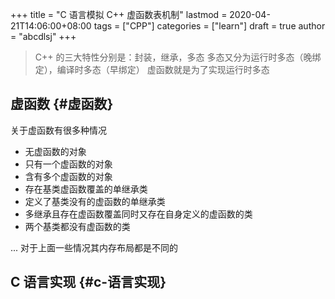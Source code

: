 +++
title = "C 语言模拟 C++ 虚函数表机制"
lastmod = 2020-04-21T14:06:00+08:00
tags = ["CPP"]
categories = ["learn"]
draft = true
author = "abcdlsj"
+++

> C++ 的三大特性分别是：封装，继承，多态
> 多态又分为运行时多态（晚绑定），编译时多态（早绑定）
> 虚函数就是为了实现运行时多态

<!--more-->


## 虚函数 {#虚函数}

关于虚函数有很多种情况

-   无虚函数的对象
-   只有一个虚函数的对象
-   含有多个虚函数的对象
-   存在基类虚函数覆盖的单继承类
-   定义了基类没有的虚函数的单继承类
-   多继承且存在虚函数覆盖同时又存在自身定义的虚函数的类
-   两个基类都没有虚函数的类

...
对于上面一些情况其内存布局都是不同的


## C 语言实现 {#c-语言实现}
